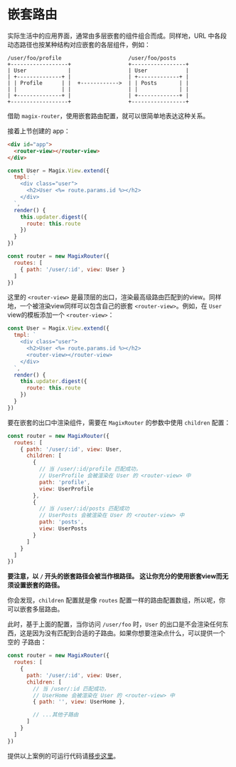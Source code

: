# 嵌套路由

实际生活中的应用界面，通常由多层嵌套的组件组合而成。同样地，URL 中各段动态路径也按某种结构对应嵌套的各层组件，例如：

```
/user/foo/profile                     /user/foo/posts
+------------------+                  +-----------------+
| User             |                  | User            |
| +--------------+ |                  | +-------------+ |
| | Profile      | |  +------------>  | | Posts       | |
| |              | |                  | |             | |
| +--------------+ |                  | +-------------+ |
+------------------+                  +-----------------+
```

借助 `magix-router`，使用嵌套路由配置，就可以很简单地表达这种关系。

接着上节创建的 app：

``` html
<div id="app">
  <router-view></router-view>
</div>
```

``` js
const User = Magix.View.extend({
  tmpl: `
    <div class="user">
      <h2>User <%= route.params.id %></h2>
    </div>
  `,
  render() {
    this.updater.digest({
      route: this.route
    })
  }
})

const router = new MagixRouter({
  routes: [
    { path: '/user/:id', view: User }
  ]
})
```

这里的 `<router-view>` 是最顶层的出口，渲染最高级路由匹配到的view。同样地，一个被渲染view同样可以包含自己的嵌套 `<router-view>`。例如，在 `User` view的模板添加一个 `<router-view>`：

``` js
const User = Magix.View.extend({
  tmpl: `
    <div class="user">
      <h2>User <%= route.params.id %></h2>
      <router-view></router-view>
    </div>
  `,
  render() {
    this.updater.digest({
      route: this.route
    })
  }
})
```

要在嵌套的出口中渲染组件，需要在 `MagixRouter` 的参数中使用 `children` 配置：

``` js
const router = new MagixRouter({
  routes: [
    { path: '/user/:id', view: User,
      children: [
        {
          // 当 /user/:id/profile 匹配成功，
          // UserProfile 会被渲染在 User 的 <router-view> 中
          path: 'profile',
          view: UserProfile
        },
        {
          // 当 /user/:id/posts 匹配成功
          // UserPosts 会被渲染在 User 的 <router-view> 中
          path: 'posts',
          view: UserPosts
        }
      ]
    }
  ]
})
```

**要注意，以 `/` 开头的嵌套路径会被当作根路径。 这让你充分的使用嵌套view而无须设置嵌套的路径。**

你会发现，`children` 配置就是像 `routes` 配置一样的路由配置数组，所以呢，你可以嵌套多层路由。

此时，基于上面的配置，当你访问 `/user/foo` 时，`User` 的出口是不会渲染任何东西，这是因为没有匹配到合适的子路由。如果你想要渲染点什么，可以提供一个 空的 子路由：

``` js
const router = new MagixRouter({
  routes: [
    {
      path: '/user/:id', view: User,
      children: [
        // 当 /user/:id 匹配成功，
        // UserHome 会被渲染在 User 的 <router-view> 中
        { path: '', view: UserHome },

        // ...其他子路由
      ]
    }
  ]
})
```

提供以上案例的可运行代码请[移步这里](https://codepen.io/sprying/pen/gemeNY)。
